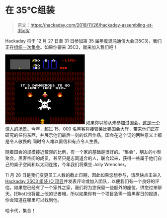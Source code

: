 # 在 35℃组装

> 原文：<https://hackaday.com/2018/11/26/hackaday-assembling-at-35c3/>

Hackaday 将于 12 月 27 日至 31 日参加第 35 届年度混沌通信大会(35C3)，我们正在[组织一次集会](https://hackaday.io/project/162413-hackaday-35c3)。如果你要来 35C3，就来加入我们吧！

[![](img/c8d519685e6f2e516787e5fc97cf2a69.png)](https://hackaday.com/wp-content/uploads/2018/11/its_dangerous_to_go_alone_take_wrencher.png) 如果你以前从未参加过国会，[这是一个惊人的场景](https://hackaday.com/2018/01/02/34c3-at-last-normal-people/)。今年，超过 15，000 名黑客将接管莱比锡国会大厅，带来他们正在研究的任何东西，并展示他们最后一刻的炫目作品。国会在这个词的两种意义上都是令人敬畏的:同时令人难以置信和有点令人生畏。

随着国会的规模接近荒谬的比例，有一个家的基础是很好的。“集会”，朋友的小型聚会，黑客空间的成员，甚至只是志同道合的人，联合起来，获得一些属于他们自己的桌子空间和以太网连接，今年我们将乘坐 Jolly Wrencher。

11 月 28 日是我们变更员工人数的截止日期，因此如果您想参与，请尽快点击进入 [Hackaday 35C3 组装 IO 项目](https://hackaday.io/project/162413-hackaday-35c3)并发表评论或加入团队，以便我们有一个良好的评估。如果您已经有了一个家外之家，我们将为您保留一些额外的座位，供您过来聊天。[Elliot]也将戴上他的记者帽，所以如果你有一个项目急需一篇黑客日的报道，你会知道在哪里可以找到他。

哈卡代，集合！
